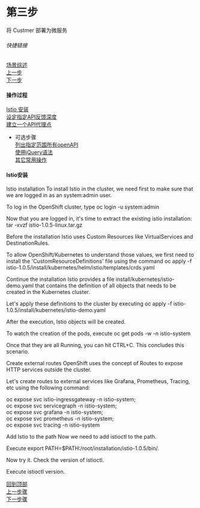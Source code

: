 # 第三步
将 Custmer 部署为微服务
###### 快捷链接
[场景综述](../istio_intro.md) <br>
[上一步](Step2.md) <br>
[下一步](Step4.md) <br>

#### 操作过程
[Istio 安装](#Istio安装) <br>
[设定指定API反馈深度](#设定指定API反馈深度) <br>
[建立一个API代理点](#建立一个API代理点) <br>
   - 可选步骤 <br>
      [列出指定范围所有openAPI](#列出指定范围所有openAPI) <br>
      [使用jQuery语法](#使用jQuery语法) <br>
      [其它常用操作](#其它常用操作) <br>

#### Istio安装
Istio installation
To install Istio in the cluster, we need first to make sure that we are logged in as an system:admin user.

To log in the OpenShift cluster, type oc login -u system:admin

Now that you are logged in, it's time to extract the existing istio installation: tar -xvzf istio-1.0.5-linux.tar.gz

Before the installation
Istio uses Custom Resources like VirtualServices and DestinationRules.

To allow OpenShift/Kubernetes to understand those values, we first need to install the 'CustomResourceDefinitions' file using the command oc apply -f istio-1.0.5/install/kubernetes/helm/istio/templates/crds.yaml

Continue the installation
Istio provides a file install/kubernetes/istio-demo.yaml that contains the definition of all objects that needs to be created in the Kubernetes cluster.

Let's apply these definitions to the cluster by executing oc apply -f istio-1.0.5/install/kubernetes/istio-demo.yaml

After the execution, Istio objects will be created.

To watch the creation of the pods, execute oc get pods -w -n istio-system

Once that they are all Running, you can hit CTRL+C. This concludes this scenario.

Create external routes
OpenShift uses the concept of Routes to expose HTTP services outside the cluster.

Let's create routes to external services like Grafana, Prometheus, Tracing, etc using the following command:

oc expose svc istio-ingressgateway -n istio-system; \
oc expose svc servicegraph -n istio-system; \
oc expose svc grafana -n istio-system; \
oc expose svc prometheus -n istio-system; \
oc expose svc tracing -n istio-system

Add Istio to the path
Now we need to add istioctl to the path.

Execute export PATH=$PATH:/root/installation/istio-1.0.5/bin/.

Now try it. Check the version of istioctl.

Execute istioctl version.

[回到顶部](#第三步) <br>
[上一步骤](Step2.md) <br>
[下一步骤](Step4.md) <br>